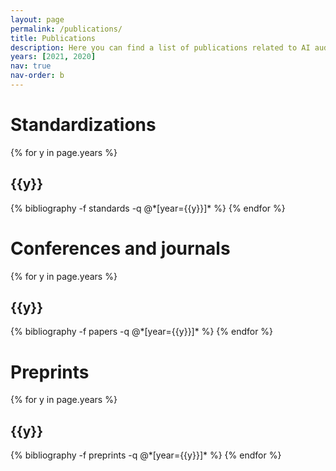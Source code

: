```yaml
---
layout: page
permalink: /publications/
title: Publications
description: Here you can find a list of publications related to AI auditing that are output of the aiaudit.org network or its contributors
years: [2021, 2020]
nav: true
nav-order: b
---
```

# Standardizations 
<div class="publications">

{% for y in page.years %}
  <h2 class="year">{{y}}</h2>
  {% bibliography -f standards -q @*[year={{y}}]* %}
{% endfor %}

</div>

# Conferences and journals
<div class="publications">

{% for y in page.years %}
  <h2 class="year">{{y}}</h2>
  {% bibliography -f papers -q @*[year={{y}}]* %}
{% endfor %}

</div>

# Preprints
<div class="publications">

{% for y in page.years %}
  <h2 class="year">{{y}}</h2>
  {% bibliography -f preprints -q @*[year={{y}}]* %}
{% endfor %}

</div>
